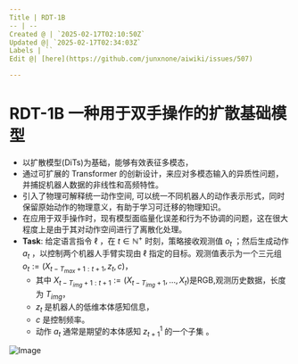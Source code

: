 ```yaml
---
Title | RDT-1B
-- | --
Created @ | `2025-02-17T02:10:50Z`
Updated @| `2025-02-17T02:34:03Z`
Labels | ``
Edit @| [here](https://github.com/junxnone/aiwiki/issues/507)

---
```

# RDT-1B 一种用于双手操作的扩散基础模型


 - 以扩散模型(DiTs)为基础，能够有效表征多模态，
 - 通过可扩展的 Transformer 的创新设计，来应对多模态输入的异质性问题，并捕捉机器人数据的非线性和高频特性。
- 引入了物理可解释统一动作空间, 可以统一不同机器人的动作表示形式，同时保留原始动作的物理意义，有助于学习可迁移的物理知识。
- 在应用于双手操作时，现有模型面临量化误差和行为不协调的问题，这在很大程度上是由于其对动作空间进行了离散化处理。
- **Task**:  给定语言指令 $\ell$ ，在 $t \in \mathbb{N}^{+}$ 时刻，策略接收观测值 $o_{t}$ ；然后生成动作 $a_{t}$ ，以控制两个机器人手臂实现由 $\ell$ 指定的目标。观测值表示为一个三元组 $o_{t}:=(X_{t - T_{max} + 1 : t + 1}, z_{t}, c)$，
  - 其中 $X_{t - T_{img} + 1 : t + 1}:=(X_{t - T_{img} + 1}, \ldots, X_{t})$是RGB,观测历史数据，长度为 $T_{img}$，
  - $z_t$ 是机器人的低维本体感知信息，
  - $c$ 是控制频率。
  - 动作 $a_t$ 通常是期望的本体感知 $z_{t + 1}^1$ 的一个子集 。
  
![Image](https://github.com/user-attachments/assets/7fd22583-afcf-4e78-a953-cd00cb2b0c6b)

